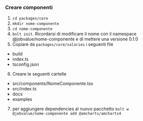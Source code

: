### Creare componenti

1. `cd packages/core`
2. `mkdir nome-componente`
3. `cd nome-componente`
4. `bolt init`. Ricordarsi di modificare il nome con il namespace @jobvalue/nome-componente e di mettere una versione 0.1.0
5. Copiare da `packages/core/salaries` i seguenti file

- build
- index.ts
- tsconfig.json

6. Creare le seguenti cartelle

- src/components/NomeComponente.tsx
- src/index.ts
- docs
- examples

7. per aggiungere dependencies al nuovo pacchetto `bolt w @jobvalue/nome-componente add @amcharts/amcharts4`
